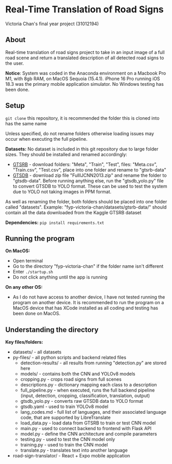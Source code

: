# Real-Time Translation of Road Signs
Victoria Chan's final year project (31012194)

## About
Real-time translation of road signs project to take in an input image of a full road scene and return a translated description of all detected road signs to the user.

**Notice**: System was coded in the Anaconda environment on a Macbook Pro M1, with 8gb RAM, on MacOS Sequoia (15.4.1). iPhone 16 Pro running iOS 18.3 was the primary mobile application simulator. No Windows testing has been done.

## Setup
`git clone` this repository, it is recommended the folder this is cloned into has the same name

Unless specified, do not rename folders otherwise loading issues may occur when executing the full pipeline.

**Datasets:**
No dataset is included in this git repository due to large folder sizes. They should be installed and renamed accordingly:
- [GTSRB](https://www.kaggle.com/datasets/meowmeowmeowmeowmeow/gtsrb-german-traffic-sign) - download folders: "Meta", "Train", "Test", files: "Meta.csv", "Train.csv", "Test.csv", place into one folder and rename to "gtsrb-data"
- [GTSDB](https://sid.erda.dk/public/archives/ff17dc924eba88d5d01a807357d6614c/published-archive.html) - download zip file "FullIJCNN2013.zip" and rename the folder to "gtsdb-data". Before running anything else, run the "gtsdb_yolo.py" file to convert GTSDB to YOLO format. These can be used to test the system due to YOLO not taking images in PPM format.

As well as renaming the folder, both folders should be placed into one folder called "datasets".
Example: "fyp-victoria-chan/datasets/gtsrb-data/" should contain all the data downloaded from the Kaggle GTSRB dataset

**Dependencies:**
`pip install requirements.txt`

## Running the program
**On MacOS:**
- Open terminal
- Go to the directory "fyp-victoria-chan" if the folder name isn't different
- Enter `./startup.sh`
- Do not click anything until the app is running

**On any other OS:**
- As I do not have access to another device, I have not tested running the program on another device. It is recommended to run the program on a MacOS device that has XCode installed as all coding and testing has been done on MacOS.

## Understanding the directory
**Key files/folders:**
- datasets/ - all datasets
- py-files/ - all python scripts and backend related files
    - detection-results/ - all results from running "detection.py" are stored here
    - models/ - contains both the CNN and YOLOv8 models
    - cropping.py - crops road signs from full scenes
    - descriptions.py - dictionary mapping each class to a description
    - full_pipeline.py - when executed, runs the full backend pipeline (input, detection, cropping, classification, translation, output)
    - gtsdb_yolo.py - converts raw GTSDB data to YOLO format
    - gtsdb.yaml - used to train YOLOv8 model
    - lang_codes.md - full list of languages, and their associated language code, that are supported by LibreTranslate
    - load_data.py - load data from GTSRB to train or test CNN model
    - main.py - used to connect backend to frontend with Flask API
    - model.py - define the CNN architecture and compile parameters
    - testing.py - used to test the CNN model only
    - training.py - used to train the CNN model
    - translate.py - translates text into another language
- road-sign-translator/ - React + Expo mobile application
